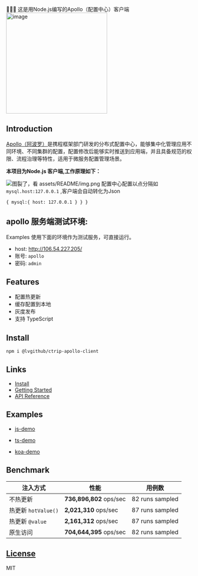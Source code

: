 🌈🌈🌈 这是用Node.js编写的Apollo（配置中心）客户端
<img width="274" alt="image" src="https://user-images.githubusercontent.com/16065346/155824680-8b0e0662-3416-4c20-856d-01f4d3078a87.png">


## Introduction

[Apollo（阿波罗）](https://github.com/ctripcorp/apollo)是携程框架部门研发的分布式配置中心，能够集中化管理应用不同环境、不同集群的配置，配置修改后能够实时推送到应用端，并且具备规范的权限、流程治理等特性，适用于微服务配置管理场景。

**本项目为Node.js 客户端,工作原理如下：**

![图裂了，看 assets/README/img.png](assets/README/img.png)
配置中心配置以点分隔如 `mysql.host:127.0.0.1`  ,客户端会自动转化为Json 
```
{ mysql:{ host: 127.0.0.1 } } }
```


## apollo 服务端测试环境:
Examples 使用下面的环境作为测试服务，可直接运行。

* host: http://106.54.227.205/
* 账号: `apollo`
* 密码: `admin`

## Features
* 配置热更新
* 缓存配置到本地
* 灰度发布
* 支持 TypeScript

## Install

`npm i @lvgithub/ctrip-apollo-client`

## Links

* [Install](https://www.npmjs.com/package/@lvgithub/ctrip-apollo-client)
* [Getting Started](https://github.com/lvgithub/ctrip-apollo-client/blob/master/docs/GettingStarted.md)
* [API  Reference](https://github.com/lvgithub/ctrip-apollo-client/blob/master/docs/API.MD)

## Examples

* [js-demo](https://github.com/lvgithub/ctrip-apollo-client/blob/master/example/js-demo)

* [ts-demo](https://github.com/lvgithub/ctrip-apollo-client/tree/master/example/ts-demo)

* [koa-demo](https://github.com/lvgithub/ctrip-apollo-client/blob/master/example/koa-demo)

## Benchmark
| 注入方式            | 性能                    | 用例数          |
| ------------------- | ----------------------- | --------------- |
| 不热更新            | **736,896,802** ops/sec | 82 runs sampled |
| 热更新 `hotValue()` | **2,021,310** ops/sec   | 87 runs sampled |
| 热更新 `@value`     | **2,161,312** ops/sec   | 87 runs sampled |
| 原生访问            | **704,644,395** ops/sec | 82 runs sampled |

## [License](https://github.com/lvgithub/ctrip-apollo-client/blob/master/LICENSE)

MIT
